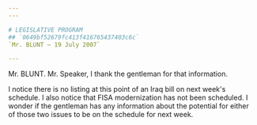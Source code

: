 ```yaml
---
---

# LEGISLATIVE PROGRAM
## `0649bf52679fc413f416765437403c6c`
`Mr. BLUNT — 19 July 2007`

---
```



Mr. BLUNT. Mr. Speaker, I thank the gentleman for that information.

I notice there is no listing at this point of an Iraq bill on next 
week's schedule. I also notice that FISA modernization has not been 
scheduled. I wonder if the gentleman has any information about the 
potential for either of those two issues to be on the schedule for next 
week.